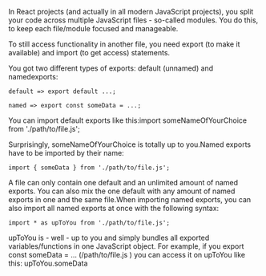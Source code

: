 In React projects (and actually in all modern JavaScript projects), you split your code across multiple JavaScript files - so-called modules. You do this, to keep each file/module focused and manageable.

To still access functionality in another file, you need export
(to make it available) and import (to get
access) statements.

You got two different types of
exports: default (unnamed) and namedexports:


```
default => export default ...; 

named => export const someData = ...;  
```

You can import default exports like this:import someNameOfYourChoice from './path/to/file.js'; 

Surprisingly, someNameOfYourChoice is totally up to you.Named exports have to be imported by their name:
```
import { someData } from './path/to/file.js'; 
```

A file can only contain one default and an unlimited amount of named exports. You can also mix the one default with any amount of named exports in one and the same file.When importing named exports, you can also import all named exports at once with the following syntax:

```
import * as upToYou from './path/to/file.js'; 
```


upToYou is - well - up to you and simply bundles all exported variables/functions in one JavaScript object. For example, if you export const someData = ... (/path/to/file.js ) you can access it on upToYou like 
this: upToYou.someData 


